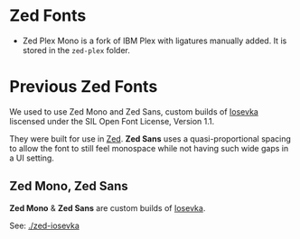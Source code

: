 # Zed Fonts

* Zed Plex Mono is a fork of IBM Plex with ligatures manually added. It is stored in the `zed-plex` folder.

# Previous Zed Fonts

We used to use Zed Mono and Zed Sans, custom builds of [Iosevka](https://github.com/be5invis/Iosevka) liscensed under the SIL Open Font License, Version 1.1.

They were built for use in [Zed](https://zed.dev/). **Zed Sans** uses a quasi-proportional spacing to allow the font to still feel monospace while not having such wide gaps in a UI setting.

## Zed Mono, Zed Sans

**Zed Mono** & **Zed Sans** are custom builds of [Iosevka](https://github.com/be5invis/Iosevka).

See: [./zed-iosevka](./zed-iosevka)
